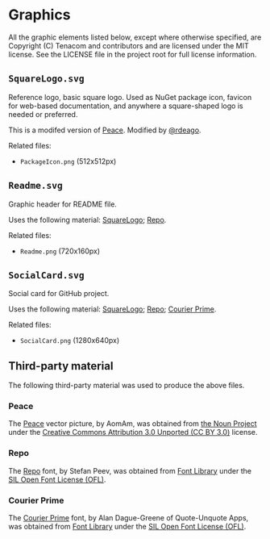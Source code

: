 # Graphics

All the graphic elements listed below, except where otherwise specified, are Copyright (C) Tenacom and contributors and are licensed under the MIT license. See the LICENSE file in the project root for full license information.

## `SquareLogo.svg`

Reference logo, basic square logo. Used as NuGet package icon, favicon for web-based documentation, and anywhere a square-shaped logo is needed or preferred.

This is a modifed version of [Peace](#peace). Modified by [@rdeago](https://github.com/rdeago).

Related files:

- `PackageIcon.png` (512x512px)

## `Readme.svg`

Graphic header for README file.

Uses the following material: [SquareLogo](#squarelogo); [Repo](#repo).

Related files:

- `Readme.png` (720x160px)

## `SocialCard.svg`

Social card for GitHub project.

Uses the following material: [SquareLogo](#squarelogo); [Repo](#repo); [Courier Prime](#courier-prime).

Related files:

- `SocialCard.png` (1280x640px)

## Third-party material

The following third-party material was used to produce the above files.

### Peace

The [Peace](https://thenounproject.com/icon/1951204) vector picture, by AomAm, was obtained from [the Noun Project](https://thenounproject.com/) under the [Creative Commons Attribution 3.0 Unported (CC BY 3.0)](https://creativecommons.org/licenses/by/3.0/) license.

### Repo

The [Repo](https://fontlibrary.org/en/font/repo) font, by Stefan Peev, was obtained from [Font Library](https://fontlibrary.org) under the [SIL Open Font License (OFL)](https://scripts.sil.org/cms/scripts/page.php?site_id=nrsi&id=OFL).

### Courier Prime

The [Courier Prime](https://fontlibrary.org/en/font/courier-prime) font, by Alan Dague-Greene of Quote-Unquote Apps, was obtained from [Font Library](https://fontlibrary.org) under the [SIL Open Font License (OFL)](https://scripts.sil.org/cms/scripts/page.php?site_id=nrsi&id=OFL).
